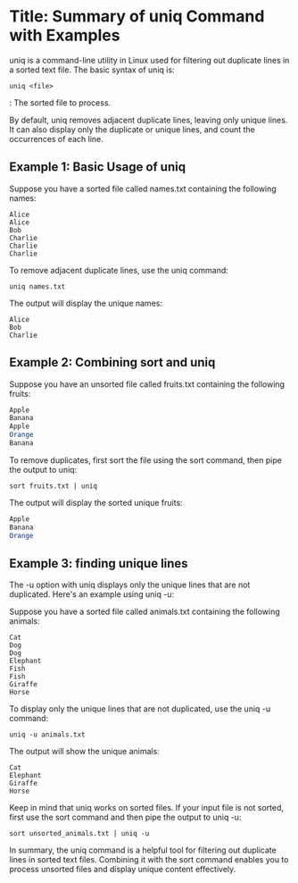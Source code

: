 # Title: Summary of uniq Command with Examples

uniq is a command-line utility in Linux used for filtering out duplicate lines in a sorted text file. The basic syntax of uniq is:

```shell
uniq <file>
```

<file>: The sorted file to process.

By default, uniq removes adjacent duplicate lines, leaving only unique lines. It can also display only the duplicate or unique lines, and count the occurrences of each line.

## Example 1: Basic Usage of uniq

Suppose you have a sorted file called names.txt containing the following names:

```
Alice
Alice
Bob
Charlie
Charlie
Charlie
```

To remove adjacent duplicate lines, use the uniq command:

```shell
uniq names.txt
```
The output will display the unique names:

```
Alice
Bob
Charlie
```

## Example 2: Combining sort and uniq

Suppose you have an unsorted file called fruits.txt containing the following fruits:

```mathematica
Apple
Banana
Apple
Orange
Banana
```

To remove duplicates, first sort the file using the sort command, then pipe the output to uniq:

```shell
sort fruits.txt | uniq
```

The output will display the sorted unique fruits:

```mathematica
Apple
Banana
Orange
```


## Example 3: finding unique lines 

The -u option with uniq displays only the unique lines that are not duplicated. Here's an example using uniq -u:

Suppose you have a sorted file called animals.txt containing the following animals:

```
Cat
Dog
Dog
Elephant
Fish
Fish
Giraffe
Horse
```

To display only the unique lines that are not duplicated, use the uniq -u command:

```shell
uniq -u animals.txt
```

The output will show the unique animals:

```
Cat
Elephant
Giraffe
Horse
```

Keep in mind that uniq works on sorted files. If your input file is not sorted, first use the sort command and then pipe the output to uniq -u:

```shell
sort unsorted_animals.txt | uniq -u
```

In summary, the uniq command is a helpful tool for filtering out duplicate lines in sorted text files. Combining it with the sort command enables you to process unsorted files and display unique content effectively.
